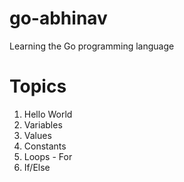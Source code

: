 # go-abhinav
Learning the Go programming language

# Topics
 
1. Hello World
2. Variables
3. Values
4. Constants
5. Loops - For
6. If/Else